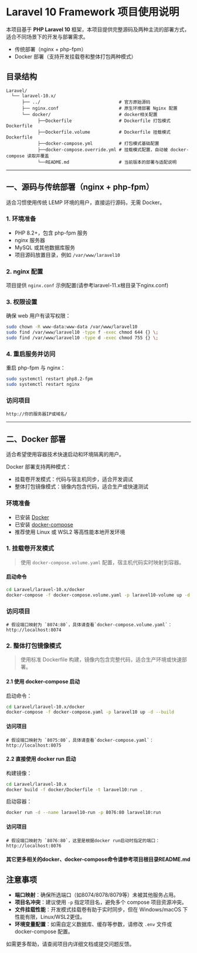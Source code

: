 # Laravel 10 Framework 项目使用说明

本项目基于 **PHP Laravel 10** 框架，本项目提供完整源码及两种主流的部署方式，适合不同场景下的开发与部署需求。

- 传统部署（nginx + php-fpm）
- Docker 部署（支持开发挂载卷和整体打包两种模式）

## 目录结构

```text
Laravel/
  └── laravel-10.x/
      ├── ../                              # 官方原始源码
      ├── nginx.conf                       # 原生环境部署 Nginx 配置
      └── docker/                          # docker相关配置
            ├──Dockerfile                  # Dockerfile 打包模式Dockerfile
            ├──Dockerfile.volume           # Dockerfile 挂载模式Dockerfile
            ├──docker-compose.yml          # 打包模式基础配置
            ├──docker-compose.override.yml # 挂载模式配置，自动被 docker-compose 读取并覆盖
            └──README.md                   # 当前版本的部署与适配说明
```

---

## 一、源码与传统部署（nginx + php-fpm）

适合习惯使用传统 LEMP 环境的用户，直接运行源码，无需 Docker。

### 1. 环境准备

- PHP 8.2+，包含 php-fpm 服务
- nginx 服务器
- MySQL 或其他数据库服务
- 项目源码放置目录，例如 `/var/www/laravel10`

### 2. nginx 配置

项目提供 `nginx.conf` 示例配置(请参考laravel-11.x根目录下nginx.conf)

### 3. 权限设置

确保 web 用户有读写权限：

```bash
sudo chown -R www-data:www-data /var/www/laravel10
sudo find /var/www/laravel10 -type f -exec chmod 644 {} \;
sudo find /var/www/laravel10 -type d -exec chmod 755 {} \;
```

### 4. 重启服务并访问

重启 php-fpm 与 nginx：

```bash
sudo systemctl restart php8.2-fpm
sudo systemctl restart nginx
```

### 访问项目

```
http://你的服务器IP或域名/
```

---

## 二、Docker 部署

适合希望使用容器技术快速启动和环境隔离的用户。

Docker 部署支持两种模式：

- 挂载卷开发模式：代码与宿主机同步，适合开发调试
- 整体打包镜像模式：镜像内包含代码，适合生产或快速测试

### 环境准备

- 已安装 [Docker](https://docs.docker.com/get-docker/)
- 已安装 [docker-compose](https://docs.docker.com/compose/install/)
- 推荐使用 Linux 或 WSL2 等高性能本地开发环境

### 1. 挂载卷开发模式

> 使用 `docker-compose.volume.yaml` 配置，宿主机代码实时映射到容器。

#### 启动命令

```bash
cd Laravel/laravel-10.x/docker
docker-compose -f docker-compose.volume.yaml -p laravel10-volume up -d --build
```

### 访问项目

```
# 假设端口映射为 `8074:80`，具体请查看`docker-compose.volume.yaml`：
http://localhost:8074
```

### 2. 整体打包镜像模式

> 使用标准 Dockerfile 构建，镜像内包含完整代码，适合生产环境或快速部署。

#### 2.1 使用 docker-compose 启动

启动命令：

```bash
cd Laravel/laravel-10.x/docker
docker-compose -f docker-compose.yaml -p laravel10 up -d --build
```

#### 访问项目

```
# 假设端口映射为 `8075:80`，具体请查看`docker-compose.yaml`：
http://localhost:8075
```

#### 2.2 直接使用 docker run 启动

构建镜像：

```bash
cd Laravel/laravel-10.x
docker build -f docker/Dockerfile -t laravel10:run .
```

启动容器：

```bash
docker run -d --name laravel10-run -p 8076:80 laravel10:run
```

#### 访问项目

```
# 假设端口映射为 `8076:80`，这里是根据docker run启动时指定的端口：
http://localhost:8076
```

#### 其它更多相关的docker、docker-compose命令请参考项目根目录README.md

## 注意事项

- **端口映射**：确保所选端口（如8074/8078/8079等）未被其他服务占用。
- **项目名冲突**：建议使用 `-p` 指定项目名，避免多个 compose 项目资源冲突。
- **文件挂载性能**：开发模式挂载卷有助于实时同步，但在 Windows/macOS 下性能有限，Linux/WSL2更佳。
- **环境变量配置**：如需自定义数据库、缓存等参数，请修改 `.env` 文件或 docker-compose 配置。

如需更多帮助，请查阅项目内详细文档或提交问题反馈。
